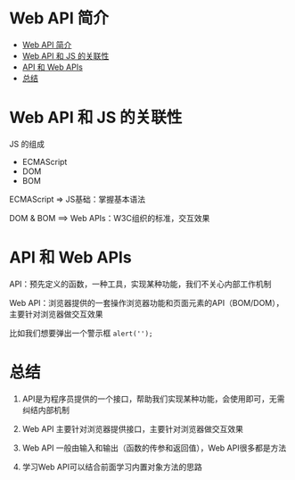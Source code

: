 # Web API 简介

- [Web API 简介](#web-api-简介)
- [Web API 和 JS 的关联性](#web-api-和-js-的关联性)
- [API 和 Web APIs](#api-和-web-apis)
- [总结](#总结)

# Web API 和 JS 的关联性

JS 的组成
- ECMAScript
- DOM
- BOM

ECMAScript => JS基础：掌握基本语法

DOM & BOM ==> Web APIs：W3C组织的标准，交互效果

# API 和 Web APIs

API：预先定义的函数，一种工具，实现某种功能，我们不关心内部工作机制

Web API：浏览器提供的一套操作浏览器功能和页面元素的API（BOM/DOM），主要针对浏览器做交互效果

比如我们想要弹出一个警示框 `alert('');`


# 总结

1. API是为程序员提供的一个接口，帮助我们实现某种功能，会使用即可，无需纠结内部机制

2. Web API 主要针对浏览器提供接口，主要针对浏览器做交互效果

3. Web API 一般由输入和输出（函数的传参和返回值），Web API很多都是方法

4. 学习Web API可以结合前面学习内置对象方法的思路
